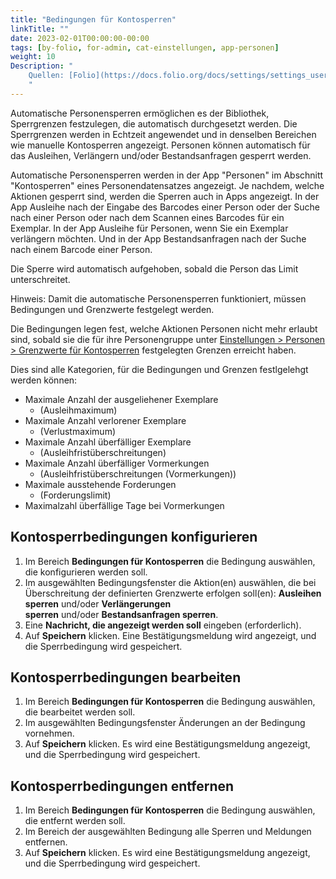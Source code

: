 ```yaml
---
title: "Bedingungen für Kontosperren"
linkTitle: ""
date: 2023-02-01T00:00:00-00:00
tags: [by-folio, for-admin, cat-einstellungen, app-personen]
weight: 10
Description: "
    Quellen: [Folio](https://docs.folio.org/docs/settings/settings_users/settings_users/#settings--users--conditions) & [GBV](https://info.gbv.de/pages/viewpage.action?pageId=841809962)
    "
---
```


Automatische Personensperren ermöglichen es der Bibliothek, Sperrgrenzen festzulegen, die automatisch durchgesetzt werden. Die Sperrgrenzen werden in Echtzeit angewendet und in denselben Bereichen wie manuelle Kontosperren angezeigt. Personen können automatisch für das Ausleihen, Verlängern und/oder Bestandsanfragen gesperrt werden.

Automatische Personensperren werden in der App "Personen" im Abschnitt "Kontosperren" eines Personendatensatzes angezeigt. Je nachdem, welche Aktionen gesperrt sind, werden die Sperren auch in Apps angezeigt. In der App Ausleihe nach der Eingabe des Barcodes einer Person oder der Suche nach einer Person oder nach dem Scannen eines Barcodes für ein Exemplar. In der App Ausleihe für Personen, wenn Sie ein Exemplar verlängern möchten. Und in der App Bestandsanfragen nach der Suche nach einem Barcode einer Person.

Die Sperre wird automatisch aufgehoben, sobald die Person das Limit unterschreitet.

Hinweis: Damit die automatische Personensperren funktioniert, müssen Bedingungen und Grenzwerte festgelegt werden.

Die Bedingungen legen fest, welche Aktionen Personen nicht mehr erlaubt sind, sobald sie die für ihre Personengruppe unter [Einstellungen > Personen > Grenzwerte für Kontosperren](https://info.gbv.de/pages/viewpage.action?pageId=841809967) festgelegten Grenzen erreicht haben.

Dies sind alle Kategorien, für die Bedingungen und Grenzen festlgelehgt werden können:

-   Maximale Anzahl der ausgeliehener Exemplare
    -   (Ausleihmaximum)
-   Maximale Anzahl verlorener Exemplare
    -   (Verlustmaximum)
-   Maximale Anzahl überfälliger Exemplare
    -   (Ausleihfristüberschreitungen)
-   Maximale Anzahl überfälliger Vormerkungen
    -   (Ausleihfristüberschreitungen (Vormerkungen))
-   Maximale ausstehende Forderungen
    -   (Forderungslimit)
-   Maximalzahl überfällige Tage bei Vormerkungen

## Kontosperrbedingungen konfigurieren

1.  Im Bereich **Bedingungen für Kontosperren** die Bedingung auswählen, die konfigurieren werden soll.
2.  Im ausgewählten Bedingungsfenster die Aktion(en) auswählen, die bei Überschreitung der definierten Grenzwerte erfolgen soll(en): **Ausleihen sperren** und/oder **Verlängerungen sperren** und/oder **Bestandsanfragen sperren**.
3.  Eine **Nachricht, die angezeigt werden soll** eingeben (erforderlich).
4.  Auf **Speichern** klicken. Eine Bestätigungsmeldung wird angezeigt, und die Sperrbedingung wird gespeichert.

## Kontosperrbedingungen bearbeiten

1.  Im Bereich **Bedingungen für Kontosperren** die Bedingung auswählen, die bearbeitet werden soll.
2.  Im ausgewählten Bedingungsfenster Änderungen an der Bedingung vornehmen.
3.  Auf **Speichern** klicken. Es wird eine Bestätigungsmeldung angezeigt, und die Sperrbedingung wird gespeichert.

## Kontosperrbedingungen entfernen

1.  Im Bereich **Bedingungen für Kontosperren** die Bedingung auswählen, die entfernt werden soll.
2.  Im Bereich der ausgewählten Bedingung alle Sperren und Meldungen entfernen.
3.  Auf **Speichern** klicken. Es wird eine Bestätigungsmeldung angezeigt, und die Sperrbedingung wird gespeichert.
